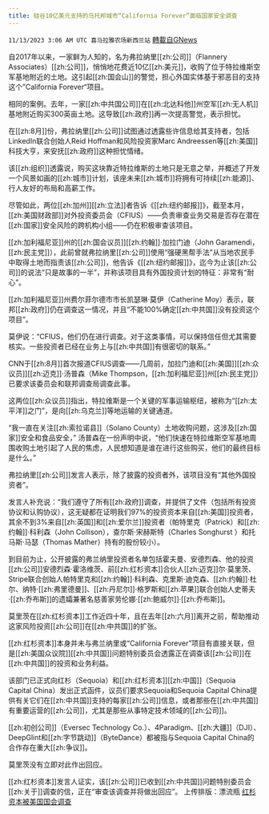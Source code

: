 ```yaml
---
title: 硅谷10亿美元支持的乌托邦城市“California Forever”面临国家安全调查
---
```

`11/13/2023 3:06 AM UTC 喜马拉雅农场新西兰站` [轉載自GNews](https://gnews.org/articles/1969147)

自2017年以来，一家鲜为人知的，名为弗拉纳里[[zh:公司]]（Flannery Associates）[[zh:公司]]，悄悄地花费近10亿[[zh:美元]]，收购了位于特拉维斯空军基地附近的土地。这引起[[zh:国会山]]的警觉，担心外国实体基于邪恶目的支持这个”California Forever“项目。

相同的案例。去年，一家[[zh:中共国公司]]在[[zh:北达科他]]州空军[[zh:无人机]]基地附近购买300英亩土地。这导致[[zh:政府]]再一次提高警觉，表示担忧。

在[[zh:8月]]份，弗拉纳里[[zh:公司]]试图通过透露些许信息给其支持者，包括LinkedIn联合创始人Reid Hoffman和风险投资家Marc Andreessen等[[zh:美国]]科技大亨，来安抚[[zh:政府]]这种担忧情绪。

该[[zh:组织]]透露说，购买这块靠近特拉维斯的土地只是无意之举，并概述了开发一个风景如画的[[zh:城市]]计划，该座未来[[zh:城市]]将拥有可持续[[zh:能源]]、行人友好的布局和高薪工作。

尽管如此，两位[[zh:加州]][[zh:立法]]者告诉《[[zh:纽约邮报]]》，截至本月，[[zh:美国财政部]]对外投资委员会（CFIUS）——负责审查业务交易是否存在潜在[[zh:国家]]安全风险的跨机构小组——仍在积极审查该项目。

[[zh:加利福尼亚]]州的[[zh:国会议员]][[zh:约翰]]·加拉门迪（John Garamendi，[[zh:民主党]]），此前曾就弗拉纳里[[zh:公司]]使用“强硬黑帮手法”从当地农民手中取得土地而指责该[[zh:公司]]，他告诉《[[zh:纽约邮报]]》，迄今为止该[[zh:公司]]的说法“只是故事的一半”，并称该项目具有外国投资计划的特征：非常有“耐心”。

[[zh:加利福尼亚]]州费尔菲尔德市市长凯瑟琳·莫伊（Catherine Moy）表示，联邦[[zh:政府]]仍在调查这一情况，并且“不能100%确定[[zh:中共国]]没有投资这个项目”。

莫伊说：“CFIUS，他们仍在进行调查。对于这类事情，可以保持信任但尤其需要核实。一些投资者已经在业务上与[[zh:中共国]]有很密切的联系。”

CNN于[[zh:8月]]首次报道CFIUS调查——几周前，加拉门迪和[[zh:美国]][[zh:众议员]][[zh:迈克]]·汤普森（Mike Thompson，[[zh:加利福尼亚]]州[[zh:民主党]]）已要求该委员会和联邦调查局调查此事。

这两位[[zh:众议员]]指出，特拉维斯是一个关键的军事运输枢纽，被称为“[[zh:太平洋]]之门”，是向[[zh:乌克兰]]等地运输的关键通道。

“我一直在关注[[zh:索拉诺县]]（Solano County）土地收购问题，这涉及[[zh:国家]]安全和食品安全，” 汤普森在一份声明中说，“他们快速在特拉维斯空军基地周围收购土地引起了人民的焦虑，人民想知道是谁在进行这些购买，他们的最终目标是什么。”

弗拉纳里[[zh:公司]]发言人表示，除了披露的投资者外，该项目没有“其他外国投资者”。

发言人补充说：“我们遵守了所有[[zh:政府]]调查，并提供了文件（包括所有投资协议和认购协议），这无疑都在证明我们97%的投资资本来自[[zh:美国]]投资者，其余不到3%来自[[zh:英国]]和[[zh:爱尔兰]]投资者（帕特里克（Patrick）和[[zh:约翰]]·科利森（John Collison），查尔斯·宋赫斯特（Charles Songhurst ）和托马斯·马瑟（Thomas Mather）持有的股份较小）。

到目前为止，公开披露的弗兰纳里投资者名单包括霍夫曼、安德烈森、他的投资[[zh:公司]]安德烈森·霍洛维茨、前[[zh:红杉资本]]合伙人[[zh:迈克]]尔·莫里茨、Stripe联合创始人帕特里克和[[zh:约翰]]·科利森、克里斯·迪克森、[[zh:约翰]]·杜尔、纳特·[[zh:弗里德曼]]、[[zh:丹尼尔]]·格罗斯和[[zh:苹果]]联合创始人史蒂夫·[[zh:乔布斯]]的遗孀兼著名慈善家劳伦娜·[[zh:鲍威尔]]·[[zh:乔布斯]]。

莫里茨在[[zh:红杉资本]]工作近四十年，且在去年[[zh:六月]]离开之前，帮助推动这家风险投资[[zh:公司]]在[[zh:中共国]]的扩张。

[[zh:红杉资本]]本身并未与弗兰纳里或“California Forever”项目有直接关联，但是[[zh:美国众议院]][[zh:中共国]]问题特别委员会透露正在调查该[[zh:公司]]在[[zh:中共国]]的投资和业务利益。

该部门已正式向红杉（Sequoia）和[[zh:红杉资本]][[zh:中国]]（Sequoia Capital China）发出正式函件，议员们要求Sequoia和Sequoia Capital China提供有关它们在[[zh:中共国]]支持的每家[[zh:公司]]信息，或者那些在[[zh:中共国]]有重要运营的[[zh:公司]]，尤其是那些从事特定技术领域的[[zh:公司]]。

[[zh:初创公司]]（Eversec Technology Co.）、4Paradigm、[[zh:大疆]]（DJI）、DeepGlint和[[zh:字节跳动]]（ByteDance）都被指与Sequoia Capital China的合作存在重大[[zh:争议]]。

莫里茨没有立即对此作出回应。

[[zh:红杉资本]]发言人证实，该[[zh:公司]]已收到[[zh:中共国]]问题特别委员会[[zh:关于]]调查的信，正在“审查该调查并将做出回应”。
上传排版：漂流瓶
 [红杉资本被美国国会调查](https://gnews.org/t/Qq9fpb8)
